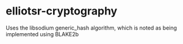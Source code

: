 # elliotsr-cryptography

Uses the libsodium generic_hash algorithm, which is noted as being implemented using BLAKE2b
